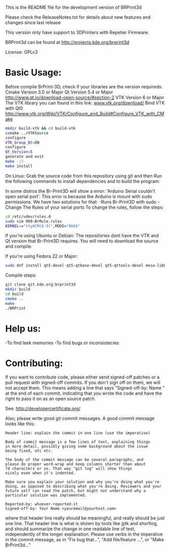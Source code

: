 This is the README file for the development version of BRPrint3d

Please check the ReleaseNotes.txt for details about new features and
changes since last release

This version only have support to 3DPrinters with Repetier Firmware.

BRPrint3d can be found at http://projects.kde.org/brprint3d

License: GPLv3


Basic Usage:
============
Before compile BrPrint-3D, check if your libraries are the version
requireds:
Cmake Version 3.0 or Major
Qt Version 5.4 or Major
http://www.qt.io/download-open-source/#section-2
VTK Version 6 or Major
The VTK library you can found in this link:
www.vtk.org/download/
Bind VTK with Qt5
http://www.vtk.org/Wiki/VTK/Configure_and_Build#Configure_VTK_with_CMake
```sh
mkdir build-vtk && cd build-vtk
ccmake ../VTKSource
configure
VTK_Group_Qt=ON
configure
Qt_Version=5
generate and exit
make -j2
make install

```

On Linux:
Grab the source code from this repository using git and then
Run the following commands to install dependencies and to build the program:

In some distros the Br-Print3D will show a error: 'Arduino Serial couldn't open
serial port'.
This error is because the Arduino is mount with sudo permissions. We have two solutions for that:
-Runs Br-Print3D with sudo 
-Change The Rules of your serial ports
To change the rules, follow the steps:
```sh
cd /etc/udev/rules.d
sudo vim 999-BrRule.rules
KERNEL=="ttyACM[0-9]",MODE="0666"
```

If you're using Ubuntu or Debian:
The repositories dont have the VTK and Qt version that Br-Print3D requires. You will need to
download the source and compile. 

If you're using Fedora 22 or Major:
```sh
sudo dnf install qt5-devel qt5-qtbase-devel qt5-qttools-devel mesa-libGLU-devel mesa-libGL-devel
```
Compile steps:
```sh
git clone git.kde.org:brprint3d
mkdir build
cd build
cmake ..
make
./BRPrint
```
Help us:
========
-To find leek memories
-To find bugs or inconsistecies

Contributing:
=============

If you want to contribute code, please either send signed-off patches or
a pull request with signed-off commits.  If you don't sign off on them,
we will not accept them. This means adding a line that says
"Signed-off-by: Name <email>" at the end of each commit, indicating that
you wrote the code and have the right to pass it on as an open source
patch.

See: http://developercertificate.org/

Also, please write good git commit messages.  A good commit message
looks like this:

	Header line: explain the commit in one line (use the imperative)

	Body of commit message is a few lines of text, explaining things
	in more detail, possibly giving some background about the issue
	being fixed, etc etc.

	The body of the commit message can be several paragraphs, and
	please do proper word-wrap and keep columns shorter than about
	74 characters or so. That way "git log" will show things
	nicely even when it's indented.

	Make sure you explain your solution and why you're doing what you're
	doing, as opposed to describing what you're doing. Reviewers and your
	future self can read the patch, but might not understand why a
	particular solution was implemented.

	Reported-by: whoever-reported-it
	Signed-off-by: Your Name <youremail@yourhost.com>

where that header line really should be meaningful, and really should be
just one line.  That header line is what is shown by tools like gitk and
shortlog, and should summarize the change in one readable line of text,
independently of the longer explanation. Please use verbs in the
imperative in the commit message, as in "Fix bug that...", "Add
file/feature ...", or "Make BrPrint3d..."
